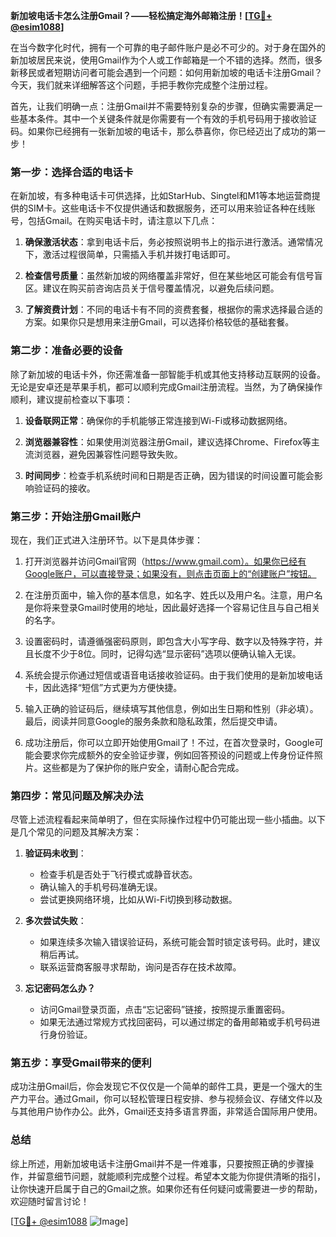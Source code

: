 **新加坡电话卡怎么注册Gmail？——轻松搞定海外邮箱注册！[[TG💪+ @esim1088](https://t.me/s/esim1088)]**

在当今数字化时代，拥有一个可靠的电子邮件账户是必不可少的。对于身在国外的新加坡居民来说，使用Gmail作为个人或工作邮箱是一个不错的选择。然而，很多新移民或者短期访问者可能会遇到一个问题：如何用新加坡的电话卡注册Gmail？今天，我们就来详细解答这个问题，手把手教你完成整个注册过程。

首先，让我们明确一点：注册Gmail并不需要特别复杂的步骤，但确实需要满足一些基本条件。其中一个关键条件就是你需要有一个有效的手机号码用于接收验证码。如果你已经拥有一张新加坡的电话卡，那么恭喜你，你已经迈出了成功的第一步！

### **第一步：选择合适的电话卡**

在新加坡，有多种电话卡可供选择，比如StarHub、Singtel和M1等本地运营商提供的SIM卡。这些电话卡不仅提供通话和数据服务，还可以用来验证各种在线账号，包括Gmail。在购买电话卡时，请注意以下几点：

1. **确保激活状态**：拿到电话卡后，务必按照说明书上的指示进行激活。通常情况下，激活过程很简单，只需插入手机并拨打电话即可。
   
2. **检查信号质量**：虽然新加坡的网络覆盖非常好，但在某些地区可能会有信号盲区。建议在购买前咨询店员关于信号覆盖情况，以避免后续问题。

3. **了解资费计划**：不同的电话卡有不同的资费套餐，根据你的需求选择最合适的方案。如果你只是想用来注册Gmail，可以选择价格较低的基础套餐。

### **第二步：准备必要的设备**

除了新加坡的电话卡外，你还需准备一部智能手机或其他支持移动互联网的设备。无论是安卓还是苹果手机，都可以顺利完成Gmail注册流程。当然，为了确保操作顺利，建议提前检查以下事项：

1. **设备联网正常**：确保你的手机能够正常连接到Wi-Fi或移动数据网络。
   
2. **浏览器兼容性**：如果使用浏览器注册Gmail，建议选择Chrome、Firefox等主流浏览器，避免因兼容性问题导致失败。

3. **时间同步**：检查手机系统时间和日期是否正确，因为错误的时间设置可能会影响验证码的接收。

### **第三步：开始注册Gmail账户**

现在，我们正式进入注册环节。以下是具体步骤：

1. 打开浏览器并访问Gmail官网（https://www.gmail.com）。如果你已经有Google账户，可以直接登录；如果没有，则点击页面上的“创建账户”按钮。

2. 在注册页面中，输入你的基本信息，如名字、姓氏以及用户名。注意，用户名是你将来登录Gmail时使用的地址，因此最好选择一个容易记住且与自己相关的名字。

3. 设置密码时，请遵循强密码原则，即包含大小写字母、数字以及特殊字符，并且长度不少于8位。同时，记得勾选“显示密码”选项以便确认输入无误。

4. 系统会提示你通过短信或语音电话接收验证码。由于我们使用的是新加坡电话卡，因此选择“短信”方式更为方便快捷。

5. 输入正确的验证码后，继续填写其他信息，例如出生日期和性别（非必填）。最后，阅读并同意Google的服务条款和隐私政策，然后提交申请。

6. 成功注册后，你可以立即开始使用Gmail了！不过，在首次登录时，Google可能会要求你完成额外的安全验证步骤，例如回答预设的问题或上传身份证件照片。这些都是为了保护你的账户安全，请耐心配合完成。

### **第四步：常见问题及解决办法**

尽管上述流程看起来简单明了，但在实际操作过程中仍可能出现一些小插曲。以下是几个常见的问题及其解决方案：

1. **验证码未收到**：
   - 检查手机是否处于飞行模式或静音状态。
   - 确认输入的手机号码准确无误。
   - 尝试更换网络环境，比如从Wi-Fi切换到移动数据。

2. **多次尝试失败**：
   - 如果连续多次输入错误验证码，系统可能会暂时锁定该号码。此时，建议稍后再试。
   - 联系运营商客服寻求帮助，询问是否存在技术故障。

3. **忘记密码怎么办？**
   - 访问Gmail登录页面，点击“忘记密码”链接，按照提示重置密码。
   - 如果无法通过常规方式找回密码，可以通过绑定的备用邮箱或手机号码进行身份验证。

### **第五步：享受Gmail带来的便利**

成功注册Gmail后，你会发现它不仅仅是一个简单的邮件工具，更是一个强大的生产力平台。通过Gmail，你可以轻松管理日程安排、参与视频会议、存储文件以及与其他用户协作办公。此外，Gmail还支持多语言界面，非常适合国际用户使用。

### **总结**

综上所述，用新加坡电话卡注册Gmail并不是一件难事，只要按照正确的步骤操作，并留意细节问题，就能顺利完成整个过程。希望本文能为你提供清晰的指引，让你快速开启属于自己的Gmail之旅。如果你还有任何疑问或需要进一步的帮助，欢迎随时留言讨论！

[[TG💪+ @esim1088](https://t.me/s/esim1088) ![Image](https://i.postimg.cc/4NQfJmqS/Snipaste-2025-05-13-00-14-12.png)]